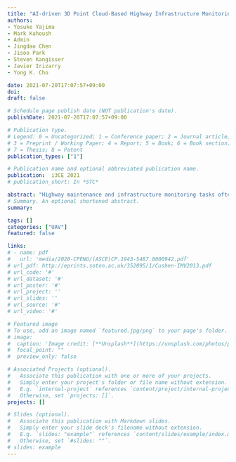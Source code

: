 ```yaml
---
title: "AI-driven 3D Point Cloud-Based Highway Infrastructure Monitoring System using UAV"
authors:
- Yosuke Yajima
- Mark Kahoush
- Admin
- Jingdao Chen
- Jisoo Park
- Steven Kangisser
- Javier Irizarry
- Yong K. Cho

date: 2021-07-20T17:07:57+09:00
doi: 
draft: false

# Schedule page publish date (NOT publication's date).
publishDate: 2021-07-20T17:07:57+09:00

# Publication type.
# Legend: 0 = Uncategorized; 1 = Conference paper; 2 = Journal article;
# 3 = Preprint / Working Paper; 4 = Report; 5 = Book; 6 = Book section;
# 7 = Thesis; 8 = Patent
publication_types: ["1"]

# Publication name and optional abbreviated publication name.
publication:  i3CE 2021
# publication_short: In *STC*

abstract: "Highway maintenance and infrastructure monitoring tasks often involve labor-intensive activities and long inspection times. Examples of these maintenance tasks include landscaping and lawn care, detecting damaged road segments, and identifying missing road signs. While several infrastructure monitoring methods have been proposed, many of them are only carried out using 2D images and do not fully utilize the 3D geometric information in the scene. Additionally, most methods often downscale the data and did not consider the fine resolution needed for inspection tasks. To efficiently automate the maintenance inspection tasks, this research proposes a new approach that combines a data collection framework using Unmanned Aerial Vehicle (UAV) with artificial intelligence (AI)-driven data processing techniques. Structure from Motion (SfM) is used to create dense 3D point clouds from image data and deep learning techniques are used to segment and classify different highway assets. Point cloud-based temporal change detection is carried out with a focus on grass height estimation for monitoring highway mowing operations. A field highway dataset is collected to evaluate the proposed method. Experimental results show that the method achieved 93% semantic segmentation accuracy and 6.31 cm root mean square error (RMSE) in grass height estimation."
# Summary. An optional shortened abstract.
summary: 

tags: []
categories: ["UAV"]
featured: false

links:
# - name: pdf
#   url: 'media/2020-CPENG/(ASCE)CP.1943-5487.0000942.pdf'
# url_pdf: http://eprints.soton.ac.uk/352095/1/Cushen-IMV2013.pdf
# url_code: '#'
# url_dataset: '#'
# url_poster: '#'
# url_project: ''
# url_slides: ''
# url_source: '#'
# url_video: '#'

# Featured image
# To use, add an image named `featured.jpg/png` to your page's folder. 
# image:
#  caption: 'Image credit: [**Unsplash**](https://unsplash.com/photos/pLCdAaMFLTE)'
#  focal_point: ""
#  preview_only: false

# Associated Projects (optional).
#   Associate this publication with one or more of your projects.
#   Simply enter your project's folder or file name without extension.
#   E.g. `internal-project` references `content/project/internal-project/index.md`.
#   Otherwise, set `projects: []`.
projects: [] 

# Slides (optional).
#   Associate this publication with Markdown slides.
#   Simply enter your slide deck's filename without extension.
#   E.g. `slides: "example"` references `content/slides/example/index.md`.
#   Otherwise, set `#slides: ""`.
# slides: example
---
```

